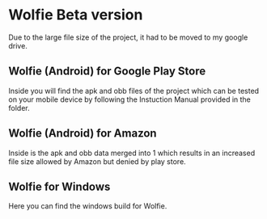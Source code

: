 # Wolfie Beta version
Due to the large file size of the project, it had to be moved to my google drive. 
## Wolfie (Android) for Google Play Store
Inside you will find the apk and obb files of the project which can be tested on your mobile device by following the Instuction Manual provided in the folder.
## Wolfie (Android) for Amazon
Inside is the apk and obb data merged into 1 which results in an increased file size allowed by Amazon but denied by play store.
## Wolfie for Windows
Here you can find the windows build for Wolfie.
